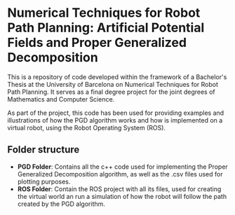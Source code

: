 # Numerical Techniques for Robot Path Planning: Artificial Potential  Fields and Proper Generalized Decomposition

This is a repository of code developed within the framework of a Bachelor's Thesis at the University of Barcelona on Numerical Techniques for Robot
Path Planning. It serves as a final degree project for the joint degrees of Mathematics and Computer Science.

As part of the project, this code has been used for providing examples and illustrations of how the PGD algorithm works and how is implemented on a virtual robot, using the Robot Operating System (ROS).

## Folder structure

- **PGD Folder**: Contains all the c++ code used for implementing the Proper Generalized Decomposition algorithm, as well as the .csv files used for plotting purposes.
- **ROS Folder**: Contain the ROS project with all its files, used for creating the virtual world an run a simulation of how the robot will follow the path created by the PGD algorithm.

